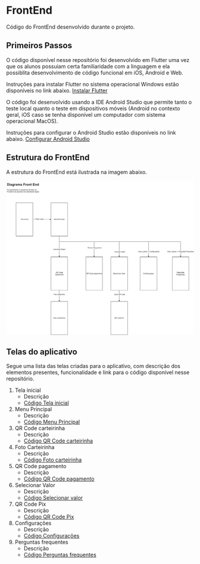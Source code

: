 # FrontEnd

Código do FrontEnd desenvolvido durante o projeto.

## Primeiros Passos

O código disponível nesse repositório foi desenvolvido em Flutter uma vez que os alunos possuiam certa familiaridade com a linguagem e ela possiblita desenvolvimento de código funcional em iOS, Android e Web.

Instruções para instalar Flutter no sistema operacional Windows estão disponíveis no link abaixo.
[Instalar Flutter](https://docs.flutter.dev/get-started/install/windows)

O código foi desenvolvido usando a IDE Android Studio que permite tanto o teste local quanto o teste em dispositivos móveis (Android no contexto geral, iOS caso se tenha disponível um computador com sistema operacional MacOS).

Instruções para configurar o Android Studio estão disponíveis no link abaixo.
[Configurar Android Studio](https://docs.flutter.dev/get-started/editor?tab=androidstudio)

## Estrutura do FrontEnd

A estrutura do FrontEnd está ilustrada na imagem abaixo.

![Diagrama do FrontEnd](https://github.com/Necctares/MC855---Carteirinha-Estudantil/blob/main/projeto/MC855entrega6.png)

## Telas do aplicativo

Segue uma lista das telas criadas para o aplicativo, com descrição dos elementos presentes, funcionalidade e link para o código disponível nesse repositório.

1. Tela inicial
   * Descrição
   * [Código Tela inicial](https://github.com/Necctares/MC855---Carteirinha-Estudantil/blob/main/projeto/lib/screens/telaInicial.dart)
2. Menu Principal
   * Descrição
   * [Código Menu Principal](https://github.com/Necctares/MC855---Carteirinha-Estudantil/blob/main/projeto/lib/screens/mainMenu.dart)
3. QR Code carteirinha
   * Descrição
   * [Código QR Code carteirinha](https://github.com/Necctares/MC855---Carteirinha-Estudantil/blob/main/projeto/lib/screens/carteirinha.dart)
4. Foto Carteirinha
   * Descrição
   * [Código Foto carteirinha](https://github.com/Necctares/MC855---Carteirinha-Estudantil/blob/main/projeto/lib/screens/fotoCarteirinha.dart)
5. QR Code pagamento
   * Descrição
   * [Código QR Code pagamento](https://github.com/Necctares/MC855---Carteirinha-Estudantil/blob/main/projeto/lib/screens/pagamentoQR.dart)
6. Selecionar Valor
   * Descrição
   * [Código Selecionar valor](https://github.com/Necctares/MC855---Carteirinha-Estudantil/blob/main/projeto/lib/screens/recarregarValor.dart)
7. QR Code Pix
   * Descrição
   * [Código QR Code Pix](https://github.com/Necctares/MC855---Carteirinha-Estudantil/blob/main/projeto/lib/screens/recarregarQR.dart)
8. Configurações
   * Descrição
   * [Código Configurações](https://github.com/Necctares/MC855---Carteirinha-Estudantil/blob/main/projeto/lib/screens/notifications.dart)
9. Perguntas frequentes
   * Descrição
   * [Código Perguntas frequentes](https://github.com/Necctares/MC855---Carteirinha-Estudantil/blob/main/projeto/lib/screens/fAQ.dart)
